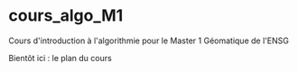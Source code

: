# cours_algo_M1
Cours d'introduction à l'algorithmie pour le Master 1 Géomatique de l'ENSG

Bientôt ici : le plan du cours
